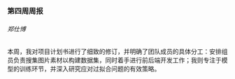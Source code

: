 ### 第四周周报

###### 郑仕博

本周，我对项目计划书进行了细致的修订，并明确了团队成员的具体分工：安排组员负责搜集图片素材以构建数据集，同时着手进行前后端开发工作；我则专注于模型的训练环节，并深入研究应对过拟合问题的有效策略。
